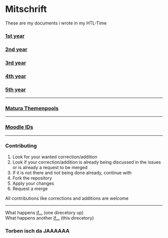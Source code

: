 # Mitschrift
These are my documents i wrote in my HTL-Time

### [1st year](./1/README.md)
### [2nd year](./2/README.md)
### [3rd year](./3/README.md)
### [4th year](./4/README.md)
### [5th year](./5/README.md)

---

### [Matura Themenpools](./Themenbereiche_fur_den_Maturatermin_2021_und_die_zwei_folgenden_Nebentermine.pdf)

---

### [Moodle IDs](./moodle/ID.md)

---

### Contributing

1. Look for your wanted correction/addition
2. Look if your correction/addition is already being discussed in the issues or is already a request to be merged
3. If it is not there and not being done already, continue with
4. Fork the repository
5. Apply your changes
6. Request a merge

All contributions like corrections and additions are welcome

---

What happens [if...](./..) (one direcetory up)<br>
What happens another [if...](./.) (this direcetory)
### Torben isch da JAAAAAA
